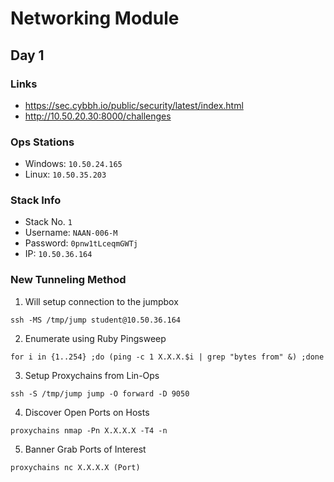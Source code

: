 # Networking Module

## Day 1

### Links
  *  https://sec.cybbh.io/public/security/latest/index.html
  *  http://10.50.20.30:8000/challenges

### Ops Stations
 * Windows: ```10.50.24.165```
 * Linux: ```10.50.35.203```

### Stack Info
  *  Stack No. ```1```
  *  Username: ```NAAN-006-M```
  *  Password: ```0pnw1tLceqmGWTj```
  *  IP: ```10.50.36.164```

### New Tunneling Method

1. Will setup connection to the jumpbox
 
```ssh -MS /tmp/jump student@10.50.36.164```

2. Enumerate using Ruby Pingsweep
 
```for i in {1..254} ;do (ping -c 1 X.X.X.$i | grep "bytes from" &) ;done```

3. Setup Proxychains from Lin-Ops
 
```ssh -S /tmp/jump jump -O forward -D 9050```

4. Discover Open Ports on Hosts

```proxychains nmap -Pn X.X.X.X -T4 -n```

5. Banner Grab Ports of Interest

```proxychains nc X.X.X.X (Port)```
